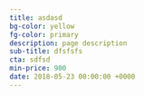 ```yaml
---
title: asdasd
bg-color: yellow
fg-color: primary
description: page description
sub-title: dfsfsfs
cta: sdfsd
min-price: 900
date: 2018-05-23 00:00:00 +0000
---
```

